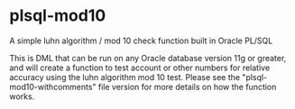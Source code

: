 # plsql-mod10
A simple luhn algorithm / mod 10 check function built in Oracle PL/SQL

This is DML that can be run on any Oracle database version 11g or greater, and will create a function to test account or other numbers for relative accuracy using the luhn algorithm mod 10 test.
Please see the "plsql-mod10-withcomments" file version for more details on how the function works.
